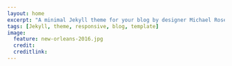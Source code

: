 ```yaml
---
layout: home
excerpt: "A minimal Jekyll theme for your blog by designer Michael Rose."
tags: [Jekyll, theme, responsive, blog, template]
image:
  feature: new-orleans-2016.jpg
  credit: 
  creditlink: 
---
```

